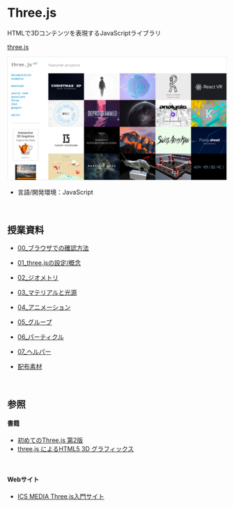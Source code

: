 

# Three.js

HTMLで3Dコンテンツを表現するJavaScriptライブラリ

[three.js](https://threejs.org/)



![](img/threejs_org.png)

- 言語/開発環境：JavaScript


&nbsp;
&nbsp;


## 授業資料


* [00_ブラウザでの確認方法](preview.md)
* [01_three.jsの設定/概念](01_about.md)
* [02_ジオメトリ](02_geometory.md)
* [03_マテリアルと光源](03_material.md)
* [04_アニメーション](04_animation.md)
* [05_グループ](05_group.md)
* [06_パーティクル](06_particle.md)
* [07_ヘルパー](07_helper.md)


* [配布素材](first_threejs.zip)


&nbsp;
&nbsp;


## 参照

#### 書籍

* [初めてのThree.js 第2版](https://www.oreilly.co.jp/books/9784873117706/)
* [three.js によるHTML5 3D グラフィックス](http://www.cutt.co.jp/book/978-4-87783-324-4.html)


&nbsp;

#### Webサイト

* [ICS MEDIA Three.js入門サイト](https://ics.media/tutorial-three/index.html)

